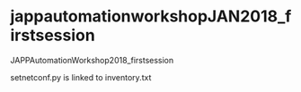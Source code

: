 # jappautomationworkshopJAN2018_firstsession
JAPPAutomationWorkshop2018_firstsession

setnetconf.py is linked to inventory.txt
